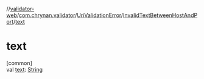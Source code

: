 //[validator-web](../../../../index.md)/[com.chrynan.validator](../../index.md)/[UriValidationError](../index.md)/[InvalidTextBetweenHostAndPort](index.md)/[text](text.md)

# text

[common]\
val [text](text.md): [String](https://kotlinlang.org/api/latest/jvm/stdlib/kotlin/-string/index.html)
